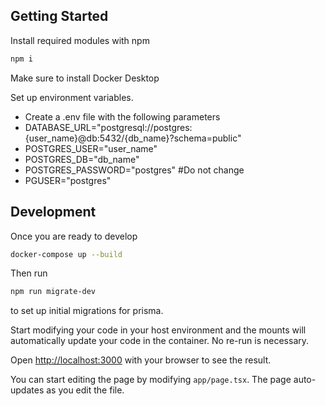 
## Getting Started
Install required modules with npm

```bash
npm i
```

Make sure to install Docker Desktop

Set up environment variables.
- Create a .env file with the following parameters
- DATABASE_URL="postgresql://postgres:{user_name}@db:5432/{db_name}?schema=public"
- POSTGRES_USER="user_name"
- POSTGRES_DB="db_name"
- POSTGRES_PASSWORD="postgres"
  #Do not change
- PGUSER="postgres"

## Development
Once you are ready to develop

```bash
docker-compose up --build
```

Then run

```bash
npm run migrate-dev
```
to set up initial migrations for prisma. 

Start modifying your code in your host environment and the mounts will automatically update your code in the container. No re-run is necessary. 

Open [http://localhost:3000](http://localhost:3000) with your browser to see the result.

You can start editing the page by modifying `app/page.tsx`. The page auto-updates as you edit the file.
